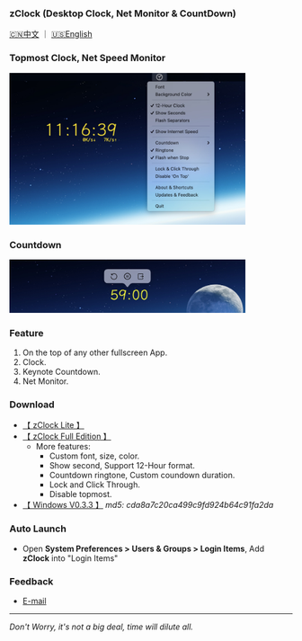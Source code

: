 ### **zClock** (Desktop Clock, Net Monitor & CountDown) 
[🇨🇳中文](./index.html)  ｜ [🇺🇸English](./en.html)

### Topmost Clock, Net Speed Monitor
<img width="420" height="270" src="res/yulan-en.jpg"/>

### Countdown
<img width="420" height="95" src="res/countdown.jpg"/>

### Feature
1. On the top of any other fullscreen App.
1. Clock.
4. Keynote Countdown.
3. Net Monitor.

### Download
* [【 zClock Lite 】](https://apps.apple.com/us/app/zclock-lite/id1489475245)
* [【 zClock Full Edition 】](https://apps.apple.com/us/app/zclock/id1478540997)
   * More features:
       * Custom font, size, color.
       * Show second, Support 12-Hour format.
       * Countdown ringtone, Custom coundown duration.
       * Lock and Click Through.
       * Disable topmost.
* [【 Windows V0.3.3 】](https://zclock.oss-cn-shenzhen.aliyuncs.com/win/0.3.3/zClock-v0.3.3.zip) *md5: cda8a7c20ca499c9fd924b64c91fa2da*

### Auto Launch
* Open **System Preferences > Users & Groups > Login Items**, Add **zClock** into "Login Items"

### Feedback   

* [E-mail](mailto:hooper.zhu@gmail.com)

---
*Don't Worry, it's not a big deal, time will dilute all.*
